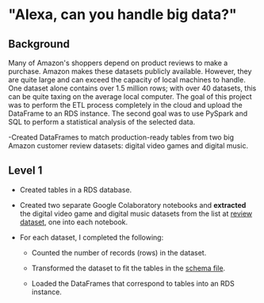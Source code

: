 # "Alexa, can you handle big data?"

## Background

Many of Amazon's shoppers depend on product reviews to make a purchase. Amazon makes these datasets publicly available. However, they are quite large and can exceed the capacity of local machines to handle. One dataset alone contains over 1.5 million rows; with over 40 datasets, this can be quite taxing on the average local computer. The goal of this project was to perform the ETL process completely in the cloud and upload the DataFrame to an RDS instance. The second goal was to use PySpark and SQL to perform a statistical analysis of the selected data.

-Created DataFrames to match production-ready tables from two big Amazon customer review datasets: digital video games and digital music.


## Level 1

* Created tables in a RDS database.

* Created two separate Google Colaboratory notebooks and **extracted** the digital video game and digital music datasets from the list at [review dataset](https://s3.amazonaws.com/amazon-reviews-pds/tsv/index.txt), one into each notebook.

* For each dataset, I completed the following:

  * Counted the number of records (rows) in the dataset.

  * Transformed the dataset to fit the tables in the [schema file](level-1/schema.sql).

  * Loaded the DataFrames that correspond to tables into an RDS instance.

